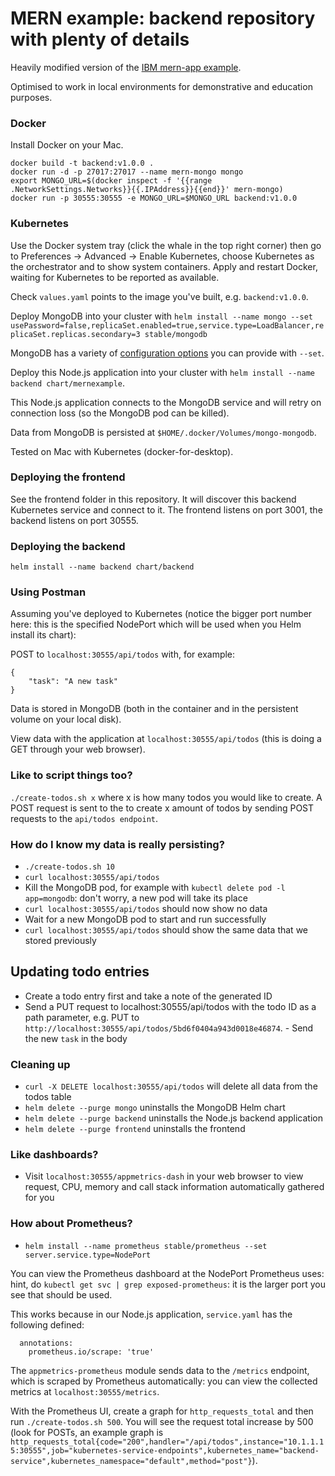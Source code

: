 # MERN example: backend repository with plenty of details
Heavily modified version of the [IBM mern-app example](https://github.com/IBM-Cloud/MERN-app).

Optimised to work in local environments for demonstrative and education purposes.

### Docker

Install Docker on your Mac.

```
docker build -t backend:v1.0.0 .
docker run -d -p 27017:27017 --name mern-mongo mongo
export MONGO_URL=$(docker inspect -f '{{range .NetworkSettings.Networks}}{{.IPAddress}}{{end}}' mern-mongo)
docker run -p 30555:30555 -e MONGO_URL=$MONGO_URL backend:v1.0.0
```

### Kubernetes

Use the Docker system tray (click the whale in the top right corner) then go to Preferences -> Advanced -> Enable Kubernetes, choose Kubernetes as the orchestrator and to show system containers. Apply and restart Docker, waiting for Kubernetes to be reported as available.

Check `values.yaml` points to the image you've built, e.g. `backend:v1.0.0`.

Deploy MongoDB into your cluster with `helm install --name mongo --set usePassword=false,replicaSet.enabled=true,service.type=LoadBalancer,replicaSet.replicas.secondary=3 stable/mongodb`

MongoDB has a variety of [configuration options](https://github.com/helm/charts/tree/HEAD/stable/mongodb) you can provide with `--set`.

Deploy this Node.js application into your cluster with  `helm install --name backend chart/mernexample`. 

This Node.js application connects to the MongoDB service and will retry on connection loss (so the MongoDB pod can be killed).

Data from MongoDB is persisted at `$HOME/.docker/Volumes/mongo-mongodb`.

Tested on Mac with Kubernetes (docker-for-desktop).

### Deploying the frontend
See the frontend folder in this repository. It will discover this backend Kubernetes service and connect to it. The frontend listens on port 3001, the backend listens on port 30555.

### Deploying the backend
`helm install --name backend chart/backend`

### Using Postman

Assuming you've deployed to Kubernetes (notice the bigger port number here: this is the specified NodePort which will be used when you Helm install its chart):

POST to `localhost:30555/api/todos` with, for example:
```
{
	"task": "A new task"
}
```

Data is stored in MongoDB (both in the container and in the persistent volume on your local disk).

View data with the application at `localhost:30555/api/todos` (this is doing a GET through your web browser).

### Like to script things too?
`./create-todos.sh x` where x is how many todos you would like to create. A POST request is sent to the to create x amount of todos by sending POST requests to the `api/todos endpoint`.

### How do I know my data is really persisting?
- `./create-todos.sh 10`
- `curl localhost:30555/api/todos`
- Kill the MongoDB pod, for example with `kubectl delete pod -l app=mongodb`: don't worry, a new pod will take its place
- `curl localhost:30555/api/todos` should now show no data
- Wait for a new MongoDB pod to start and run successfully
- `curl localhost:30555/api/todos` should show the same data that we stored previously

## Updating todo entries
- Create a todo entry first and take a note of the generated ID
- Send a PUT request to localhost:30555/api/todos with the todo ID as a path parameter, e.g. PUT to `http://localhost:30555/api/todos/5bd6f0404a943d0018e46874`. - Send the new `task` in the body

### Cleaning up
- `curl -X DELETE localhost:30555/api/todos` will delete all data from the todos table
- `helm delete --purge mongo` uninstalls the MongoDB Helm chart
- `helm delete --purge backend` uninstalls the Node.js backend application
- `helm delete --purge frontend` uninstalls the frontend

### Like dashboards?
- Visit `localhost:30555/appmetrics-dash` in your web browser to view request, CPU, memory and call stack information automatically gathered for you

### How about Prometheus?
- `helm install --name prometheus stable/prometheus --set server.service.type=NodePort`

You can view the Prometheus dashboard at the NodePort Prometheus uses: hint, do `kubectl get svc | grep exposed-prometheus`: it is the larger port you see that should be used.

This works because in our Node.js application, `service.yaml` has the following defined:

```
  annotations:
    prometheus.io/scrape: 'true'
```

The `appmetrics-prometheus` module sends data to the `/metrics` endpoint, which is scraped by Prometheus automatically: you can view the collected metrics at `localhost:30555/metrics`.

With the Prometheus UI, create a graph for `http_requests_total` and then run `./create-todos.sh 500`. You will see the request total increase by 500 (look for POSTs, an example graph is `http_requests_total{code="200",handler="/api/todos",instance="10.1.1.15:30555",job="kubernetes-service-endpoints",kubernetes_name="backend-service",kubernetes_namespace="default",method="post"}`). 
